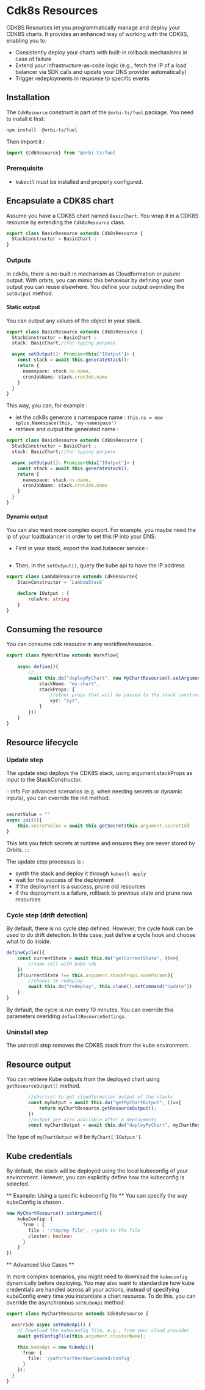 # Cdk8s Resources

CDK8S Resources let you programmatically manage and deploy your CDK8S charts.
It provides an enhanced way of working with the CDK8S, enabling you to:
- Consistently deploy your charts with built-in rollback mechanisms in case of failure  
- Extend your infrastructure-as-code logic (e.g., fetch the IP of a load balancer via SDK calls and update your DNS provider automatically)
- Trigger redeployments in response to specific events

## Installation

The `CdkResource` construct is part of the `@orbi-ts/fuel` package.
You need to install it first:
```bash
npm install  @orbi-ts/fuel
```
Then import it : 
```typescript
import {CdkResource} from "@orbi-ts/fuel
```

### Prerequisite

- `kubectl` must be installed and properly configured.

## Encapsulate a CDK8S chart

Assume you have a CDK8S chart named `BasicChart`.
You wrap it in a CDK8S resource by extending the `Cdk8sResource` class.

```typescript
export class BasicResource extends Cdk8sResource {
  StackConstructor = BasicChart ;
}
```

### Outputs

In cdk8s, there is no-built in mechanism as Cloudformation or pulumi output.
With orbits, you can mimic this behaviour by defining your own output you can reuse elsewhere.
You define your output overriding the `setOutput` method.

#### Static output

You can output any values of the object in your stack. 
```typescript title="src/cdk/lambda-stack.ts"
export class BasicResource extends Cdk8sResource {
  StackConstructor = BasicChart ;
  stack: BasicChart;//for typing purpose

  async setOutput(): Promise<this["IOutput"]> {
    const stack = await this.generateStack();
    return {
      namespace: stack.ns.name,
      cronJobName: stack.cronJob.name
    }
  }
}
```
This way, you can, for example : 
- let the cdk8s generate a namespace name : `this.ns = new kplus.Namespace(this, 'my-namespace')`
- retrieve and output the generated name : 
```typescript title="src/cdk/lambda-stack.ts"
export class BasicResource extends Cdk8sResource {
  StackConstructor = BasicChart ;
  stack: BasicChart;//for typing purpose

  async setOutput(): Promise<this["IOutput"]> {
    const stack = await this.generateStack();
    return {
      namespace: stack.ns.name,
      cronJobName: stack.cronJob.name
    }
  }
}
```

#### Dynamic output

You can also want more complex export.
For example, you maybe need the ip of your loadbalancer in order to set this IP into your DNS.
- First in your stack, export the load balancer service : 
```typescript
````
- Then, in the `setOutput()`, query the kube api to have the IP address


```typescript title="src/orbits/lambda-resource.ts"
export class LambdaResource extends CdkResource{
    StackConstructor = `LambdaStack`

    declare IOutput : {
        roleArn: string
    }
}
```

## Consuming the resource

You can consume cdk resource in any workflow/resource.

```typescript title="src/orbits/my-workflow.ts"
export class MyWorkflow extends Workflow{
    
    async define(){
        //...
        await this.do("deployMyChart", new MyChartResource().setArgument({
            stackName: "my-chart",
            stackProps: {
                //other props that will be passed to the stack constructors.
                xyz: "xyz",
            }
        }))
    }
}
```

## Resource lifecycle


### Update step

The update step deploys the CDK8S stack, using argument.stackProps as input to the StackConstructor.

:::info
For advanced scenarios (e.g. when needing secrets or dynamic inputs), you can override the init method.
```typescript src="src/orbits/lambda-resource.ts"

secretValue = ""
async init(){
    this.secretValue = await this.getSecret(this.argument.secretId)
}
```
This lets you fetch secrets at runtime and ensures they are never stored by Orbits.
:::

The update step processus is : 
- synth the stack and deploy it through `kubectl apply`
- wait for the success of the deployment
- if the deployment is a success, prune old resources
- if the deployment is a failure, rollback to previous state and prune new resources


### Cycle step (drift detection)

By default, there is no cycle step defined.
However, the cycle hook can be used to do drift detection.
In this case, just define a cycle hook and choose what to do inside.
```typescript
defineCycle(){
    const currentState = await this.do("getCurrentState", ()=>{
        //some call with kube sdk
    })
    if(currentState !== this.argument.stackProps.someParams){
        //choose to redeploy
        await this.do("redeploy", this.clone().setCommand("Update"))
    }
}
```
By default, the cycle is run every 10 minutes.
You can override this parameters overiding `defaultResourceSettings`. 

### Uninstall step
The uninstall step removes the CDK8S stack from the kube environment.

## Resource output

You can retrieve Kube outputs from the deployed chart using `getResourceOutput()` method.

```typescript
        //shortcut to get cloudformation output of the stacks
        const myOutput = await this.do("getMyChartOutput", ()=>{
            return myChartResource.getResourceOutput();
        })
        //output are also available after a deployments
        const myChartOutput = await this.do("deployMyChart", myChartResource);

```
The type of `myChartOutput` will be `MyChart['IOutput']`.

## Kube credentials

By default, the stack will be deployed using the local kubeconfig of your environment.
However, you can explicitly define how the kubeconfig is selected.

** Example: Using a specific kubeconfig file **
You can specify the way kubeConfig is chosen .
```typescript
new MyChartResource().setArgument({
    kubeConfig: {
      from : {
        file : '/tmp/my-file', //path to the file
        cluster: boolean
      }
    }
})
```

** Advanced Use Cases **

In more complex scenarios, you might need to download the `kubeconfig` dynamically before deploying.
You may also want to standardize how kube credentials are handled across all your actions, instead of specifying kubeConfig every time you instantiate a chart resource.
To do this, you can override the asynchronous `setKubeApi` method:

```typescript
export class MyChartResource extends Cdk8sResource {

  override async setKubeApi() {
    // Download the kubeconfig file, e.g., from your cloud provider
    await getConfigFile(this.argument.clusterName);

    this.kubeApi = new KubeApi({
      from: {
        file: '/path/to/the/downloaded/config'
      }
    });
  }
}
```


